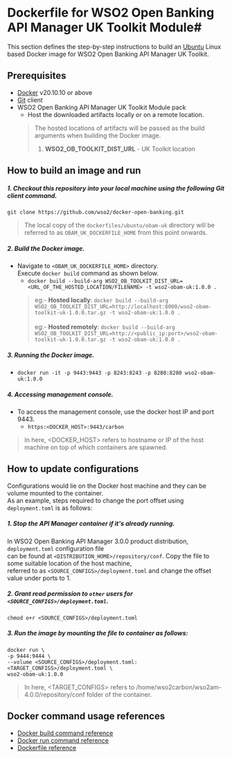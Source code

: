 # Dockerfile for WSO2 Open Banking API Manager UK Toolkit Module#
This section defines the step-by-step instructions to build an [Ubuntu](https://hub.docker.com/_/ubuntu/) Linux based Docker image for WSO2 Open Banking API Manager UK Toolkit.

## Prerequisites

* [Docker](https://www.docker.com/get-docker) v20.10.10 or above
* [Git](https://git-scm.com/book/en/v2/Getting-Started-Installing-Git) client
* WSO2 Open Banking API Manager UK Toolkit Module pack 
  + Host the downloaded artifacts locally or on a remote location.
  > The hosted locations of artifacts will be passed as the build arguments when building the Docker image.<br>
  > 1. **WSO2_OB_TOOLKIT_DIST_URL** - UK Toolkit location


## How to build an image and run

##### 1. Checkout this repository into your local machine using the following Git client command.

```
git clone https://github.com/wso2/docker-open-banking.git
```

> The local copy of the `dockerfiles/ubuntu/obam-uk` directory will be referred to as `OBAM_UK_DOCKERFILE_HOME` from this point onwards.

##### 2. Build the Docker image.

- Navigate to `<OBAM_UK_DOCKERFILE_HOME>` directory. <br>
  Execute `docker build` command as shown below.
  + `docker build --build-arg WSO2_OB_TOOLKIT_DIST_URL=<URL_OF_THE_HOSTED_LOCATION/FILENAME> -t wso2-obam-uk:1.0.0 .` <br>
  > eg:- **Hosted locally**: `docker build --build-arg WSO2_OB_TOOLKIT_DIST_URL=http://localhost:8000/wso2-obam-toolkit-uk-1.0.0.tar.gz -t wso2-obam-uk:1.0.0 .` <br><br>
  > eg:- **Hosted remotely**: `docker build --build-arg WSO2_OB_TOOLKIT_DIST_URL=http://<public_ip:port>/wso2-obam-toolkit-uk-1.0.0.tar.gz -t wso2-obam-uk:1.0.0 .`

##### 3. Running the Docker image.

- `docker run -it -p 9443:9443 -p 8243:8243 -p 8280:8280 wso2-obam-uk:1.0.0`

##### 4. Accessing management console.

- To access the management console, use the docker host IP and port 9443.
    + `https:<DOCKER_HOST>:9443/carbon`
    
> In here, <DOCKER_HOST> refers to hostname or IP of the host machine on top of which containers are spawned.

## How to update configurations

Configurations would lie on the Docker host machine and they can be volume mounted to the container. <br>
As an example, steps required to change the port offset using `deployment.toml` is as follows:

##### 1. Stop the API Manager container if it's already running.

In WSO2 Open Banking API Manager 3.0.0 product distribution, `deployment.toml` configuration file <br>
can be found at `<DISTRIBUTION_HOME>/repository/conf`. Copy the file to some suitable location of the host machine, <br>
referred to as `<SOURCE_CONFIGS>/deployment.toml` and change the offset value under ports to 1.

##### 2. Grant read permission to `other` users for `<SOURCE_CONFIGS>/deployment.toml`.

```
chmod o+r <SOURCE_CONFIGS>/deployment.toml
```

##### 3. Run the image by mounting the file to container as follows:

```
docker run \
-p 9444:9444 \
--volume <SOURCE_CONFIGS>/deployment.toml:<TARGET_CONFIGS>/deployment.toml \
wso2-obam-uk:1.0.0
```

> In here, <TARGET_CONFIGS> refers to /home/wso2carbon/wso2am-4.0.0/repository/conf folder of the container.

## Docker command usage references

* [Docker build command reference](https://docs.docker.com/engine/reference/commandline/build/)
* [Docker run command reference](https://docs.docker.com/engine/reference/run/)
* [Dockerfile reference](https://docs.docker.com/engine/reference/builder/)
